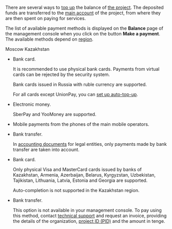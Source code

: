 There are several ways to [top up](../../service-management/payment) the balance of [the project](/en/tools-for-using-services/account/concepts/projects). The deposited funds are transferred to the [main account](../balance) of the project, from where they are then spent on paying for services.

The list of available payment methods is displayed on the **Balance** page of the management console when you click on the button **Make a payment**. The available methods depend on [region](/en/tools-for-using-services/account/concepts/regions).

<tabs>
<tablist>
<tab>Moscow</tab>
<tab>Kazakhstan</tab>
</tablist>
<tabpanel>

- Bank card.

  <warn>

  It is recommended to use physical bank cards. Payments from virtual cards can be rejected by the security system.

  </warn>

  Bank cards issued in Russia with ruble currency are supported.

  For all cards except UnionPay, you can [set up auto-top-up](../../service-management/add-card#configure_auto_completion).

- Electronic money.

  SberPay and YooMoney are supported.

- Mobile payments from the phones of the main mobile operators.
- Bank transfer.

   <warn>

   In [accounting documents](../report) for legal entities, only payments made by bank transfer are taken into account.

   </warn>

</tabpanel>
<tabpanel>

- Bank card.

    Only physical Visa and MasterCard cards issued by banks of Kazakhstan, Armenia, Azerbaijan, Belarus, Kyrgyzstan, Uzbekistan, Tajikistan, Lithuania, Latvia, Estonia and Georgia are supported.

    Auto-completion is not supported in the Kazakhstan region.

- Bank transfer.

    This option is not available in your management console. To pay using this method, contact [technical support](/en/contacts) and request an invoice, providing the details of the organization, [project ID (PID)](/en/tools-for-using-services/account/service-management/project-settings/manage#getting_project_id) and the amount in tenge.

</tabpanel>
</tabs>
